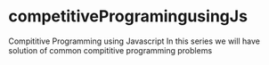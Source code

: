 # competitiveProgramingusingJs
Compititive Programming using Javascript
In this series we will have solution of common compititive programming problems
